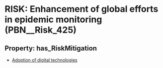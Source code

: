 # RISK: __Enhancement of global efforts in epidemic monitoring__ (PBN__Risk_425)

## Property: has_RiskMitigation

* [Adoption of digital technologies](PBN__RiskMitigation_588)

